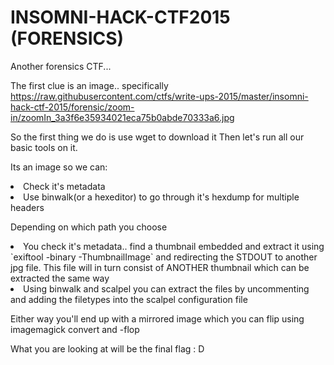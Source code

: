 # INSOMNI-HACK-CTF2015 (FORENSICS)

Another forensics CTF...

The first clue is an image.. specifically https://raw.githubusercontent.com/ctfs/write-ups-2015/master/insomni-hack-ctf-2015/forensic/zoom-in/zoomIn_3a3f6e35934021eca75b0abde70333a6.jpg

So the first thing we do is use wget to download it
Then let's run all our basic tools on it.

Its an image so we can:
<li> Check it's metadata </li>
<li> Use binwalk(or a hexeditor) to go through it's hexdump for multiple headers </li>
  
Depending on which path you choose

<li> You check it's metadata.. find a thumbnail embedded and extract it using `exiftool -binary -ThumbnailImage` and redirecting the STDOUT to another jpg file. This file will in turn consist of ANOTHER thumbnail which can be extracted the same way </li>
<li> Using binwalk and scalpel you can extract the files by uncommenting and adding the filetypes into the scalpel configuration file</li>

Either way you'll end up with a mirrored image which you can flip using imagemagick convert and -flop

What you are looking at will be the final flag : D

